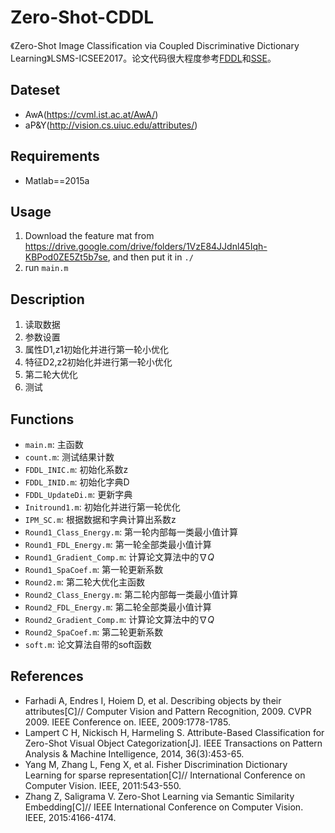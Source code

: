 # Zero-Shot-CDDL
《Zero-Shot Image Classification via Coupled Discriminative Dictionary Learning》LSMS-ICSEE2017。论文代码很大程度参考[FDDL](http://www4.comp.polyu.edu.hk/~cslzhang/papers.htm)和[SSE](https://zimingzhang.wordpress.com/source-code/)。

## Dateset

* AwA(https://cvml.ist.ac.at/AwA/)
* aP&Y(http://vision.cs.uiuc.edu/attributes/)

## Requirements

* Matlab==2015a

## Usage

1. Download the feature mat from https://drive.google.com/drive/folders/1VzE84JJdnl45Iqh-KBPod0ZE5Zt5b7se, and then put it in `./`
2. run `main.m`

## Description

1. 读取数据
2. 参数设置
3. 属性D1,z1初始化并进行第一轮小优化
4. 特征D2,z2初始化并进行第一轮小优化
5. 第二轮大优化
6. 测试

## Functions

* `main.m`: 主函数
* `count.m`: 测试结果计数
* `FDDL_INIC.m`: 初始化系数z
* `FDDL_INID.m`: 初始化字典D
* `FDDL_UpdateDi.m`: 更新字典
* `Initround1.m`: 初始化并进行第一轮优化
* `IPM_SC.m`: 根据数据和字典计算出系数z
* `Round1_Class_Energy.m`: 第一轮内部每一类最小值计算
* `Round1_FDL_Energy.m`: 第一轮全部类最小值计算
* `Round1_Gradient_Comp.m`: 计算论文算法中的$\nabla Q$
* `Round1_SpaCoef.m`: 第一轮更新系数
* `Round2.m`: 第二轮大优化主函数
* `Round2_Class_Energy.m`: 第二轮内部每一类最小值计算
* `Round2_FDL_Energy.m`: 第二轮全部类最小值计算
* `Round2_Gradient_Comp.m`: 计算论文算法中的$\nabla Q$
* `Round2_SpaCoef.m`: 第二轮更新系数
* `soft.m`: 论文算法自带的soft函数

## References 

* Farhadi A, Endres I, Hoiem D, et al. Describing objects by their attributes[C]// Computer
  Vision and Pattern Recognition, 2009. CVPR 2009. IEEE Conference on. IEEE, 2009:1778-1785.
* Lampert C H, Nickisch H, Harmeling S. Attribute-Based Classification for Zero-Shot Visual
  Object Categorization[J]. IEEE Transactions on Pattern Analysis & Machine Intelligence,
  2014, 36(3):453-65. 
* Yang M, Zhang L, Feng X, et al. Fisher Discrimination Dictionary Learning for sparse representation[C]// International Conference on Computer Vision. IEEE, 2011:543-550. 
* Zhang Z, Saligrama V. Zero-Shot Learning via Semantic Similarity Embedding[C]// IEEE
  International Conference on Computer Vision. IEEE, 2015:4166-4174. 